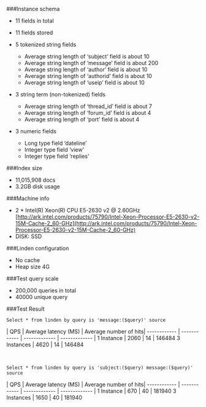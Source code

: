 ###Instance schema
* 11 fields in total
* 11 fields stored
* 5 tokenized string fields
	* Average string length of ‘subject’ field is about 10
	* Average string length of ‘message’ field is about 200
	* Average string length of ‘author’ field is about 10
	* Average string length of ‘authorid’ field is about 10
	* Average string length of ‘useip’ field is about 10

* 3 string term (non-tokenized) fields
	* Average string length of ‘thread_id’ field is about 7
	* Average string length of ‘forum_id’ field is about 4
	* Average string length of ‘port’ field is about 4

* 3 numeric fields
	* Long type field ‘dateline’
	* Integer type field ‘view’
	* Integer type field ‘replies’

###Index size
* 11,015,908 docs
* 3.2GB disk usage

###Machine info
* 2 * Intel(R) Xeon(R) CPU E5-2630 v2 @ 2.60GHz
[http://ark.intel.com/products/75790/Intel-Xeon-Processor-E5-2630-v2-15M-Cache-2_60-GHz](http://ark.intel.com/products/75790/Intel-Xeon-Processor-E5-2630-v2-15M-Cache-2_60-GHz)
* DISK: SSD

###Linden configuration
* No cache
* Heap size 4G

###Test query scale
* 200,000 queries in total
* 40000 unique query
 
###Test Result
 
	Select * from linden by query is 'message:($query)' source 
 

 
 | QPS | Average latency (MS) | Average number of hits|
 ------------ | ------------ | ------------- | ------------- |
1 Instance | 2060  | 14 | 146484
3 Instances | 4620 | 14 | 146484

 <br>
 
	Select * from linden by query is 'subject:($query) message:($query)' source
 
  | QPS | Average latency (MS) | Average number of hits|
 ------------ | ------------ | ------------- | ------------- |
1 Instance | 670  | 40 | 181940
3 Instances | 1650 | 40 | 181940

